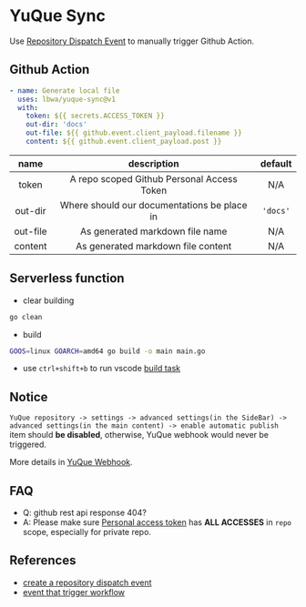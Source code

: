 # YuQue Sync

Use [Repository Dispatch Event](https://docs.github.com/en/rest/reference/repos#create-a-repository-dispatch-event) to manually trigger Github Action.

## Github Action

```yml
- name: Generate local file
  uses: lbwa/yuque-sync@v1
  with:
    token: ${{ secrets.ACCESS_TOKEN }}
    out-dir: 'docs'
    out-file: ${{ github.event.client_payload.filename }}
    content: ${{ github.event.client_payload.post }}
```

|   name   |                 description                 | default  |
| :------: | :-----------------------------------------: | :------: |
|  token   | A repo scoped Github Personal Access Token  |   N/A    |
| out-dir  | Where should our documentations be place in | `'docs'` |
| out-file |       As generated markdown file name       |   N/A    |
| content  |     As generated markdown file content      |   N/A    |

## Serverless function

- clear building

```bash
go clean
```

- build

```bash
GOOS=linux GOARCH=amd64 go build -o main main.go
```

- use `ctrl+shift+b` to run vscode [build task](./.vscode/tasks.json)

## Notice

`YuQue repository -> settings -> advanced settings(in the SideBar) -> advanced settings(in the main content) -> enable automatic publish` item should **be disabled**, otherwise, YuQue webhook would never be triggered.

More details in [YuQue Webhook](https://www.yuque.com/yuque/developer/doc-webhook).

## FAQ

- Q: github rest api response 404?
- A: Please make sure [Personal access token](https://docs.github.com/en/github/authenticating-to-github/creating-a-personal-access-token) has **ALL ACCESSES** in `repo` scope, especially for private repo.

## References

- [create a repository dispatch event](https://docs.github.com/en/rest/reference/repos#create-a-repository-dispatch-event)
- [event that trigger workflow](https://docs.github.com/en/actions/reference/events-that-trigger-workflows#repository_dispatch)
